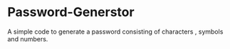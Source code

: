 # Password-Generstor
A simple code to generate  a password consisting of characters , symbols and numbers.
